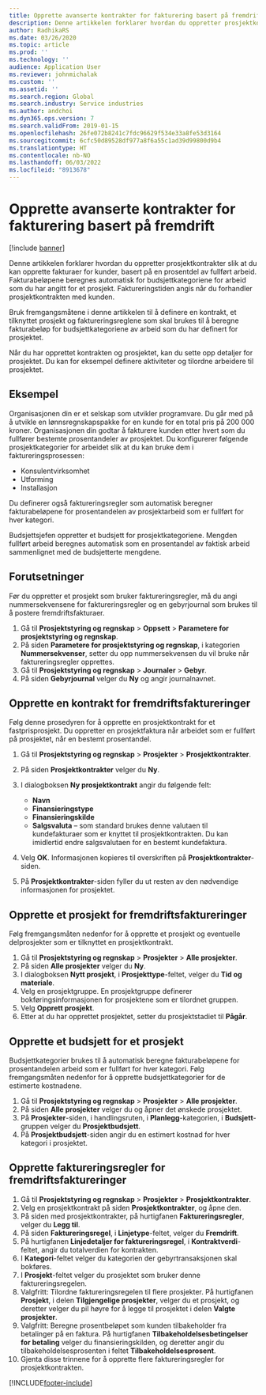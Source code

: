 ```yaml
---
title: Opprette avanserte kontrakter for fakturering basert på fremdrift
description: Denne artikkelen forklarer hvordan du oppretter prosjektkontrakter slik at du kan generere fakturaer for kunder, basert på en prosentdel av fullført arbeid.
author: RadhikaRS
ms.date: 03/26/2020
ms.topic: article
ms.prod: ''
ms.technology: ''
audience: Application User
ms.reviewer: johnmichalak
ms.custom: ''
ms.assetid: ''
ms.search.region: Global
ms.search.industry: Service industries
ms.author: andchoi
ms.dyn365.ops.version: 7
ms.search.validFrom: 2019-01-15
ms.openlocfilehash: 26fe072b8241c7fdc96629f534e33a8fe53d3164
ms.sourcegitcommit: 6cfc50d89528df977a8f6a55c1ad39d99800d9b4
ms.translationtype: HT
ms.contentlocale: nb-NO
ms.lasthandoff: 06/03/2022
ms.locfileid: "8913678"
---
```

# <a name="create-advanced-contracts-for-billing-based-on-progress"></a>Opprette avanserte kontrakter for fakturering basert på fremdrift
[!include [banner](../includes/banner.md)]

Denne artikkelen forklarer hvordan du oppretter prosjektkontrakter slik at du kan opprette fakturaer for kunder, basert på en prosentdel av fullført arbeid. Fakturabeløpene beregnes automatisk for budsjettkategoriene for arbeid som du har angitt for et prosjekt. Faktureringstiden angis når du forhandler prosjektkontrakten med kunden.

Bruk fremgangsmåtene i denne artikkelen til å definere en kontrakt, et tilknyttet prosjekt og faktureringsreglene som skal brukes til å beregne fakturabeløp for budsjettkategoriene av arbeid som du har definert for prosjektet.

Når du har opprettet kontrakten og prosjektet, kan du sette opp detaljer for prosjektet. Du kan for eksempel definere aktiviteter og tilordne arbeidere til prosjektet.

## <a name="example"></a>Eksempel

Organisasjonen din er et selskap som utvikler programvare. Du går med på å utvikle en lønnsregnskapspakke for en kunde for en total pris på 200 000 kroner. Organisasjonen din godtar å fakturere kunden etter hvert som du fullfører bestemte prosentandeler av prosjektet. Du konfigurerer følgende prosjektkategorier for arbeidet slik at du kan bruke dem i faktureringsprosessen:

- Konsulentvirksomhet
- Utforming
- Installasjon

Du definerer også faktureringsregler som automatisk beregner fakturabeløpene for prosentandelen av prosjektarbeid som er fullført for hver kategori.

Budsjettsjefen oppretter et budsjett for prosjektkategoriene. Mengden fullført arbeid beregnes automatisk som en prosentandel av faktisk arbeid sammenlignet med de budsjetterte mengdene.

## <a name="prerequisites"></a>Forutsetninger

Før du oppretter et prosjekt som bruker faktureringsregler, må du angi nummersekvensene for faktureringsregler og en gebyrjournal som brukes til å postere fremdriftsfakturaer.

1. Gå til **Prosjektstyring og regnskap** \> **Oppsett** \> **Parametere for prosjektstyring og regnskap**.
2. På siden **Parametere for prosjektstyring og regnskap**, i kategorien **Nummersekvenser**, setter du opp nummersekvensen du vil bruke når faktureringsregler opprettes.
3. Gå til **Prosjektstyring og regnskap** \> **Journaler** \> **Gebyr**.
4. På siden **Gebyrjournal** velger du **Ny** og angir journalnavnet.

## <a name="create-a-contract-for-progress-billings"></a>Opprette en kontrakt for fremdriftsfaktureringer

Følg denne prosedyren for å opprette en prosjektkontrakt for et fastprisprosjekt. Du oppretter en prosjektfaktura når arbeidet som er fullført på prosjektet, når en bestemt prosentandel.

1. Gå til **Prosjektstyring og regnskap** \> **Prosjekter** \> **Prosjektkontrakter**.
2. På siden **Prosjektkontrakter** velger du **Ny**.
3. I dialogboksen **Ny prosjektkontrakt** angir du følgende felt:

    - **Navn**
    - **Finansieringstype**
    - **Finansieringskilde**
    - **Salgsvaluta** – som standard brukes denne valutaen til kundefakturaer som er knyttet til prosjektkontrakten. Du kan imidlertid endre salgsvalutaen for en bestemt kundefaktura.

4. Velg **OK**. Informasjonen kopieres til overskriften på **Prosjektkontrakter**-siden.
5. På **Prosjektkontrakter**-siden fyller du ut resten av den nødvendige informasjonen for prosjektet.

## <a name="create-a-project-for-progress-billings"></a>Opprette et prosjekt for fremdriftsfaktureringer

Følg fremgangsmåten nedenfor for å opprette et prosjekt og eventuelle delprosjekter som er tilknyttet en prosjektkontrakt.

1. Gå til **Prosjektstyring og regnskap** \> **Prosjekter** \> **Alle prosjekter**.
2. På siden **Alle prosjekter** velger du **Ny**.
3. I dialogboksen **Nytt prosjekt**, i **Prosjekttype**-feltet, velger du **Tid og materiale**.
4. Velg en prosjektgruppe. En prosjektgruppe definerer bokføringsinformasjonen for prosjektene som er tilordnet gruppen.
5. Velg **Opprett prosjekt**.
6. Etter at du har opprettet prosjektet, setter du prosjektstadiet til **Pågår**.

## <a name="create-a-budget-for-a-project"></a>Opprette et budsjett for et prosjekt

Budsjettkategorier brukes til å automatisk beregne fakturabeløpene for prosentandelen arbeid som er fullført for hver kategori. Følg fremgangsmåten nedenfor for å opprette budsjettkategorier for de estimerte kostnadene.

1. Gå til **Prosjektstyring og regnskap** \> **Prosjekter** \> **Alle prosjekter**.
2. På siden **Alle prosjekter** velger du og åpner det ønskede prosjektet.
3. På **Prosjekter**-siden, i handlingsruten, i **Planlegg**-kategorien, i **Budsjett**-gruppen velger du **Prosjektbudsjett**.
4. På **Prosjektbudsjett**-siden angir du en estimert kostnad for hver kategori i prosjektet.

## <a name="create-billing-rules-for-progress-billings"></a>Opprette faktureringsregler for fremdriftsfaktureringer

1. Gå til **Prosjektstyring og regnskap** \> **Prosjekter** \> **Prosjektkontrakter**.
2. Velg en prosjektkontrakt på siden **Prosjektkontrakter**, og åpne den.
3. På siden med prosjektkontrakter, på hurtigfanen **Faktureringsregler**, velger du **Legg til**.
4. På siden **Faktureringsregel**, i **Linjetype**-feltet, velger du **Fremdrift**.
5. På hurtigfanen **Linjedetaljer for faktureringsregel**, i **Kontraktverdi**-feltet, angir du totalverdien for kontrakten.
6. I **Kategori**-feltet velger du kategorien der gebyrtransaksjonen skal bokføres.
7. I **Prosjekt**-feltet velger du prosjektet som bruker denne faktureringsregelen.
8. Valgfritt: Tilordne faktureringsregelen til flere prosjekter. På hurtigfanen **Prosjekt**, i delen **Tilgjengelige prosjekter**, velger du et prosjekt, og deretter velger du pil høyre for å legge til prosjektet i delen **Valgte prosjekter**.
9. Valgfritt: Beregne prosentbeløpet som kunden tilbakeholder fra betalinger på en faktura. På hurtigfanen **Tilbakeholdelsesbetingelser for betaling** velger du finansieringskilden, og deretter angir du tilbakeholdelsesprosenten i feltet **Tilbakeholdelsesprosent**.
10. Gjenta disse trinnene for å opprette flere faktureringsregler for prosjektkontrakten.


[!INCLUDE[footer-include](../includes/footer-banner.md)]